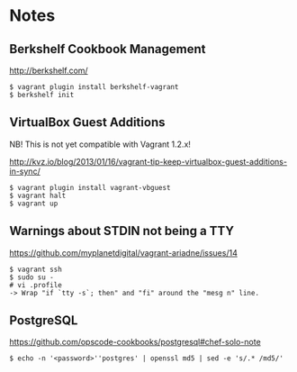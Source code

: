 
# Notes

## Berkshelf Cookbook Management

http://berkshelf.com/

    $ vagrant plugin install berkshelf-vagrant
    $ berkshelf init


## VirtualBox Guest Additions

NB! This is not yet compatible with Vagrant 1.2.x!

http://kvz.io/blog/2013/01/16/vagrant-tip-keep-virtualbox-guest-additions-in-sync/

    $ vagrant plugin install vagrant-vbguest
    $ vagrant halt
    $ vagrant up


## Warnings about STDIN not being a TTY

https://github.com/myplanetdigital/vagrant-ariadne/issues/14

    $ vagrant ssh
    $ sudo su -
    # vi .profile
    -> Wrap "if `tty -s`; then" and "fi" around the "mesg n" line.

## PostgreSQL

https://github.com/opscode-cookbooks/postgresql#chef-solo-note

    $ echo -n '<password>''postgres' | openssl md5 | sed -e 's/.* /md5/'
